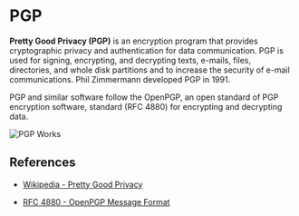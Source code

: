 PGP
===

**Pretty Good Privacy (PGP)** is an encryption program that provides cryptographic privacy and authentication for data communication. PGP is used for signing, encrypting, and decrypting texts, e-mails, files, directories, and whole disk partitions and to increase the security of e-mail communications. Phil Zimmermann developed PGP in 1991.

PGP and similar software follow the OpenPGP, an open standard of PGP encryption software, standard (RFC 4880) for encrypting and decrypting data.


![PGP Works](https://upload.wikimedia.org/wikipedia/commons/thumb/4/4d/PGP_diagram.svg/1000px-PGP_diagram.svg.png)


References
----------

- [Wikipedia - Pretty Good Privacy](https://en.wikipedia.org/wiki/Pretty_Good_Privacy)

- [RFC 4880 - OpenPGP Message Format](https://datatracker.ietf.org/doc/html/rfc4880)
